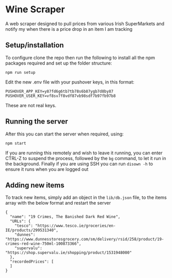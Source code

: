 # Wine Scraper

A web scraper designed to pull prices from various Irish SuperMarkets and notify my when there is a price drop in an item I am tracking

## Setup/installation

To configure clone the repo then run the following to install all the npm packages required and set up the folder structure:

```
npm run setup
```

Edit the new .env file with your pushover keys, in this format:

```
PUSHOVER_APP_KEY=y87fd6g6tb7tb78s6b87ygb7d8by87
PUSHOVER_USER_KEY=vf8sv7f8vdf87vb98sdf7b97fb97b8
```

These are not real keys.

## Running the server

After this you can start the server when required, using:

```
npm start
```

If you are running this remotely and wish to leave it running, you can enter CTRL-Z to suspend the process, followed by the `bg` command, to let it run in the background. Finally if you are using SSH you can run `disown -h` to ensure it runs when you are logged out

## Adding new items

To track new items, simply add an object in the `lib/db.json` file, to the items array with the below format and restart the server

```
{
  "name": "19 Crimes, The Banished Dark Red Wine",
  "URLs": {
    "tesco": "https://www.tesco.ie/groceries/en-IE/products/299531340",
    "dunnes": "https://www.dunnesstoresgrocery.com/sm/delivery/rsid/258/product/19-crimes-red-wine-750ml-100873366",
    "supervalu": "https://shop.supervalu.ie/shopping/product/1531948000"
  },
  "recordedPrices": [
  ]
}
```
